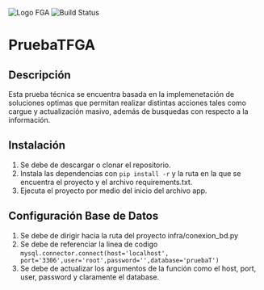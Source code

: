 ![Logo FGA](https://fga.com.co/wp-content/uploads/2024/04/Logo-FGA-validado.png)
![Build Status](https://img.shields.io/badge/build-passing-brightgreen)

# PruebaTFGA

## Descripción
Esta prueba técnica se encuentra basada en la implemenetación de soluciones optimas que permitan realizar distintas
acciones tales como cargue y actualización masivo, además de busquedas con respecto a la información.

## Instalación
1. Se debe de descargar o clonar el repositorio.
2. Instala las dependencias con `pip install -r` y la ruta en la que se encuentra el proyecto y el archivo requirements.txt.
3. Ejecuta el proyecto por medio del inicio del archivo app.

## Configuración Base de Datos
1. Se debe de dirigir hacia la ruta del proyecto infra/conexion_bd.py
2. Se debe de referenciar la linea de codigo ```mysql.connector.connect(host='localhost', port='3306',user='root',password='',database='pruebaT')```
3. Se debe de actualizar los argumentos de la función como el host, port, user, password y claramente el database.